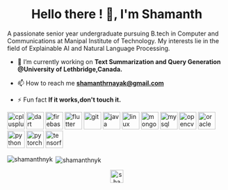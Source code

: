 <h1 align="center">Hello there ! 👋, I'm Shamanth</h1>
A passionate senior year undergraduate pursuing B.tech in Computer and Communications at Manipal Institute of Technology.    My interests
lie in the field of Explainable AI and Natural Language Processing.
 

- 🔭 I’m currently working on **Text Summarization and Query Generation @University of Lethbridge,Canada.**

- 📫 How to reach me **shamanthrnayak@gmail.com**

- ⚡ Fun fact **If it works,don't touch it.**

<p align="left"><img src="https://devicons.github.io/devicon/devicon.git/icons/cplusplus/cplusplus-original.svg" alt="cplusplus" width="40" height="40"/> <img src="https://www.vectorlogo.zone/logos/dartlang/dartlang-icon.svg" alt="dart" width="40" height="40"/> <img src="https://www.vectorlogo.zone/logos/firebase/firebase-icon.svg" alt="firebase" width="40" height="40"/> <img src="https://www.vectorlogo.zone/logos/flutterio/flutterio-icon.svg" alt="flutter" width="40" height="40"/> <img src="https://www.vectorlogo.zone/logos/git-scm/git-scm-icon.svg" alt="git" width="40" height="40"/> <img src="https://devicons.github.io/devicon/devicon.git/icons/java/java-original-wordmark.svg" alt="java" width="40" height="40"/> <img src="https://devicons.github.io/devicon/devicon.git/icons/linux/linux-original.svg" alt="linux" width="40" height="40"/> <img src="https://devicons.github.io/devicon/devicon.git/icons/mongodb/mongodb-original-wordmark.svg" alt="mongodb" width="40" height="40"/> <img src="https://devicons.github.io/devicon/devicon.git/icons/mysql/mysql-original-wordmark.svg" alt="mysql" width="40" height="40"/> <img src="https://www.vectorlogo.zone/logos/opencv/opencv-icon.svg" alt="opencv" width="40" height="40"/> <img src="https://devicons.github.io/devicon/devicon.git/icons/oracle/oracle-original.svg" alt="oracle" width="40" height="40"/> <img src="https://devicons.github.io/devicon/devicon.git/icons/python/python-original.svg" alt="python" width="40" height="40"/> <img src="https://www.vectorlogo.zone/logos/pytorch/pytorch-icon.svg" alt="pytorch" width="40" height="40"/> <img src="https://www.vectorlogo.zone/logos/tensorflow/tensorflow-icon.svg" alt="tensorflow" width="40" height="40"/></p>

<p><img align="left" src="https://github-readme-stats.vercel.app/api/top-langs/?username=shamanthnyk&layout=compact&hide=html" alt="shamanthnyk" /></p>

<p>&nbsp;<img align="center" src="https://github-readme-stats.vercel.app/api?username=shamanthnyk&show_icons=true" alt="shamanthnyk" /></p>

<p align="center">
<a href="https://linkedin.com/in/shamanth-r-nayak-k-6b482a169" target="blank"><img align="center" src="https://cdn.jsdelivr.net/npm/simple-icons@3.0.1/icons/linkedin.svg" alt="shamanth-r-nayak-k-6b482a169" height="30" width="30" /></a>
</p>
